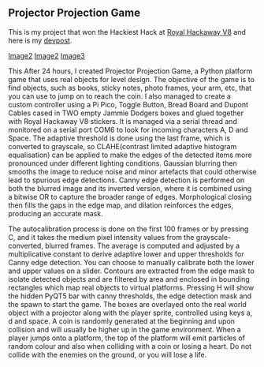 ## Projector Projection Game

This is my project that won the Hackiest Hack at [Royal Hackaway V8](https://www.royalhackaway.com/) and here is my [devpost](https://devpost.com/software/projector-projection-game).

[Image2](20250209_123815.jpg)
[Image2](20250209_131709.jpg)
[Image3](20250209_131716.jpg)


This After 24 hours, I created Projector Projection Game, a Python platform game that uses real objects for level design. The objective of the game is to find objects, such as books, sticky notes, photo frames, your arm, etc, that you can use to jump on to reach the coin.
I also managed to create a custom controller using a Pi Pico, Toggle Button, Bread Board and Dupont Cables cased in TWO empty Jammie Dodgers boxes and glued together with Royal Hackaway V8 stickers. It is managed via a serial thread and monitored on a serial port COM6 to look for incoming characters A, D and Space.
The adaptive threshold is done using the last frame, which is converted to grayscale, so CLAHE(contrast limited adaptive histogram equalisation) can be applied to make the edges of the detected items more pronounced under different lighting conditions. Gaussian blurring then smooths the image to reduce noise and minor artefacts that could otherwise lead to spurious edge detections. Canny edge detection is performed on both the blurred image and its inverted version, where it is combined using a bitwise OR to capture the broader range of edges. Morphological closing then fills the gaps in the edge map, and dilation reinforces the edges, producing an accurate mask.

The autocalibration process is done on the first 100 frames or by pressing C, and it takes the medium pixel intensity values from the grayscale-converted, blurred frames. The average is computed and adjusted by a multiplicative constant to derive adaptive lower and upper thresholds for Canny edge detection. You can choose to manually calibrate both the lower and upper values on a slider.
Contours are extracted from the edge mask to isolate detected objects and are filtered by area and enclosed in bounding rectangles which map real objects to virtual platforms.
Pressing H will show the hidden PyQT5 bar with canny thresholds, the edge detection mask and the spawn to start the game.
The boxes are overlayed onto the real world object with a projector along with the player sprite, controlled using keys a, d and space. A coin is randomly generated at the beginning and upon collision and will usually be higher up in the game environment. When a player jumps onto a platform, the top of the platform will emit particles of random colour and also when colliding with a coin or losing a heart. Do not collide with the enemies on the ground, or you will lose a life.

